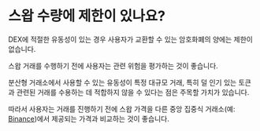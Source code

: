 # 스왑 수량에 제한이 있나요?

DEX에 적절한 유동성이 있는 경우 사용자가 교환할 수 있는 암호화폐의 양에는 제한이 없습니다.

스왑 거래를 수행하기 전에 사용자는 관련 위험을 평가하는 것이 좋습니다.

분산형 거래소에서 사용할 수 있는 유동성이 특정 대규모 거래, 특히 덜 인기 있는 토큰과 관련된 거래를 수용하는 데 적합하지 않을 수 있다는 점은 주목할 가치가 있습니다.

따라서 사용자는 거래를 진행하기 전에 스왑 가격을 다른 중앙 집중식 거래소(예: [Binance](https://binance.com))에서 제공되는 가격과 비교하는 것이 좋습니다.